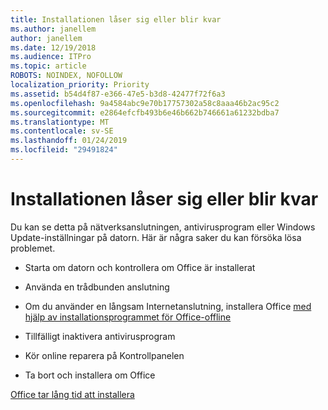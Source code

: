 ```yaml
---
title: Installationen låser sig eller blir kvar
ms.author: janellem
author: janellem
ms.date: 12/19/2018
ms.audience: ITPro
ms.topic: article
ROBOTS: NOINDEX, NOFOLLOW
localization_priority: Priority
ms.assetid: b54d4f87-e366-47e5-b3d8-42477f72f6a3
ms.openlocfilehash: 9a4584abc9e70b17757302a58c8aaa46b2ac95c2
ms.sourcegitcommit: e2864efcfb493b6e46b662b746661a61232bdba7
ms.translationtype: MT
ms.contentlocale: sv-SE
ms.lasthandoff: 01/24/2019
ms.locfileid: "29491824"
---
```

# <a name="installation-hangs-or-gets-stuck"></a>Installationen låser sig eller blir kvar

Du kan se detta på nätverksanslutningen, antivirusprogram eller Windows Update-inställningar på datorn. Här är några saker du kan försöka lösa problemet.
  
- Starta om datorn och kontrollera om Office är installerat
    
- Använda en trådbunden anslutning
    
- Om du använder en långsam Internetanslutning, installera Office [med hjälp av installationsprogrammet för Office-offline](https://support.office.com/article/f0a85fe7-118f-41cb-a791-d59cef96ad1c?wt.mc_id=Alchemy_ClientDIA.aspx)
    
- Tillfälligt inaktivera antivirusprogram
    
- Kör online reparera på Kontrollpanelen
    
- Ta bort och installera om Office
    
[Office tar lång tid att installera](https://support.office.com/article/0f09f357-3fef-42a6-b8aa-cef4c6c44bdf?wt.mc_id=Alchemy_ClientDIA.aspx)
  

